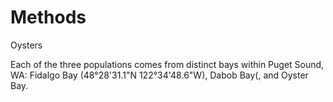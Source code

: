# Methods
Oysters

Each of the three populations comes from distinct bays within Puget Sound, WA:  Fidalgo Bay (48°28'31.1"N 122°34'48.6"W), Dabob Bay(, and Oyster Bay.